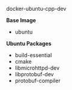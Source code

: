 docker-ubuntu-cpp-dev

**Base Image**

* ubuntu

**Ubuntu Packages**

* build-essential
* cmake
* libmicrohttpd-dev 
* libprotobuf-dev 
* protobuf-compiler
    
